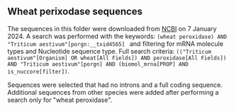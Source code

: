 ## Wheat perixodase sequences

The sequences in this folder were downloaded from [NCBI](https://www.ncbi.nlm.nih.gov/nuccore) on 7 January 2024. A search was performed with the keywords: `(wheat peroxidase) AND "Triticum aestivum"[porgn:__txid4565] ` and filtering for mRNA molecule types and Nucleotide sequence type. Full search criteria: `(("Triticum aestivum"[Organism] OR wheat[All Fields]) AND peroxidase[All Fields]) AND "Triticum aestivum"[porgn] AND (biomol_mrna[PROP] AND is_nuccore[filter])`.

Sequences were selected that had no introns and a full coding sequence. Additional sequences from other species were added after performing a search only for "wheat peroxidase". 
